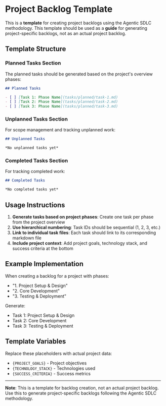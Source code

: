 # Project Backlog Template

This is a **template** for creating project backlogs using the Agentic SDLC methodology. This template should be used as a **guide** for generating project-specific backlogs, not as an actual project backlog.

## Template Structure

### Planned Tasks Section
The planned tasks should be generated based on the project's overview phases:

```markdown
## Planned Tasks

- [ ] [Task 1: Phase Name](tasks/planned/task-1.md)
- [ ] [Task 2: Phase Name](tasks/planned/task-2.md)
- [ ] [Task 3: Phase Name](tasks/planned/task-3.md)
```

### Unplanned Tasks Section
For scope management and tracking unplanned work:

```markdown
## Unplanned Tasks

*No unplanned tasks yet*
```

### Completed Tasks Section
For tracking completed work:

```markdown
## Completed Tasks

*No completed tasks yet*
```

## Usage Instructions

1. **Generate tasks based on project phases**: Create one task per phase from the project overview
2. **Use hierarchical numbering**: Task IDs should be sequential (1, 2, 3, etc.)
3. **Link to individual task files**: Each task should link to its corresponding markdown file
4. **Include project context**: Add project goals, technology stack, and success criteria at the bottom

## Example Implementation

When creating a backlog for a project with phases:
- "1. Project Setup & Design"
- "2. Core Development" 
- "3. Testing & Deployment"

Generate:
- Task 1: Project Setup & Design
- Task 2: Core Development
- Task 3: Testing & Deployment

## Template Variables

Replace these placeholders with actual project data:
- `{PROJECT_GOALS}` - Project objectives
- `{TECHNOLOGY_STACK}` - Technologies used
- `{SUCCESS_CRITERIA}` - Success metrics

---

**Note**: This is a template for backlog creation, not an actual project backlog. Use this to generate project-specific backlogs following the Agentic SDLC methodology.

